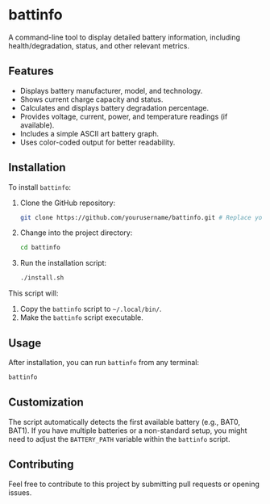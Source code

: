 # battinfo

A command-line tool to display detailed battery information, including health/degradation, status, and other relevant metrics.

## Features

*   Displays battery manufacturer, model, and technology.
*   Shows current charge capacity and status.
*   Calculates and displays battery degradation percentage.
*   Provides voltage, current, power, and temperature readings (if available).
*   Includes a simple ASCII art battery graph.
*   Uses color-coded output for better readability.

## Installation

To install `battinfo`:

1.  Clone the GitHub repository:
    ```bash
    git clone https://github.com/yourusername/battinfo.git # Replace yourusername
    ```
2.  Change into the project directory:
    ```bash
    cd battinfo
    ```
3.  Run the installation script:
    ```bash
    ./install.sh
    ```

This script will:

1.  Copy the `battinfo` script to `~/.local/bin/`.
2.  Make the `battinfo` script executable.

## Usage

After installation, you can run `battinfo` from any terminal:

```bash
battinfo
```

## Customization

The script automatically detects the first available battery (e.g., BAT0, BAT1). If you have multiple batteries or a non-standard setup, you might need to adjust the `BATTERY_PATH` variable within the `battinfo` script.

## Contributing

Feel free to contribute to this project by submitting pull requests or opening issues.
